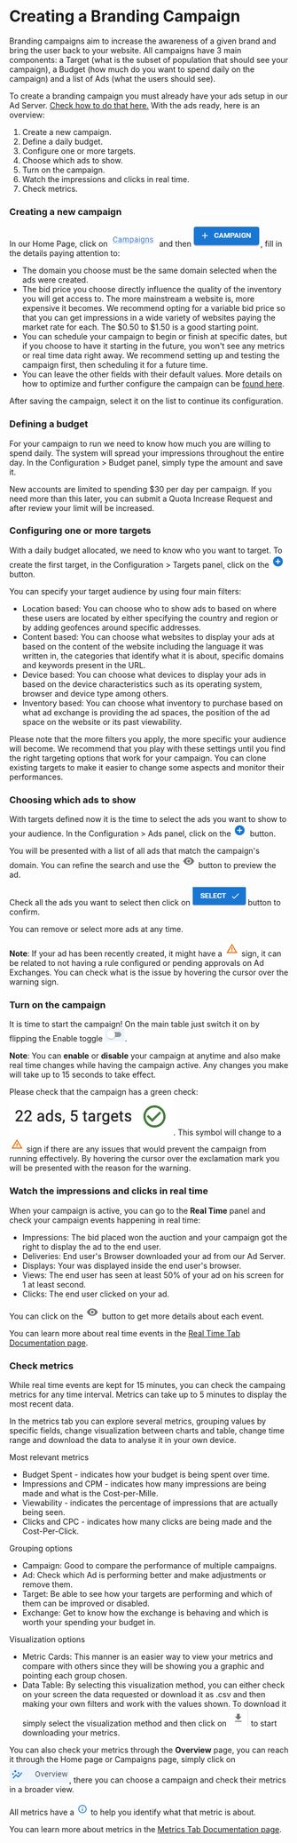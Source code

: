 # Creating a Branding Campaign

Branding campaigns aim to increase the awareness of a given brand and bring the user back to your website. All campaigns have 3 main components: a Target (what is the subset of population that should see your campaign), a Budget (how much do you want to spend daily on the campaign) and a list of Ads (what the users should see).

To create a branding campaign you must already have your ads setup in our Ad Server. [Check how to do that here.](../product-documentation/ad-serving/ads/) With the ads ready, here is an overview:

1. Create a new campaign.
2. Define a daily budget.
3. Configure one or more targets.
4. Choose which ads to show.
5. Turn on the campaign.
6. Watch the impressions and clicks in real time.
7. Check metrics.

### Creating a new campaign

In our Home Page, click on <img src="../.gitbook/assets/image (2).png" alt="Campaigns" data-size="line"> and then <img src="../.gitbook/assets/image (3).png" alt="Create Campaign" data-size="line">, fill in the details paying attention to:

* The domain you choose must be the same domain selected when the ads were created.
* The bid price you choose directly influence the quality of the inventory you will get access to. The more mainstream a website is, more expensive it becomes. We recommend opting for a variable bid price so that you can get impressions in a wide variety of websites paying the market rate for each. The $0.50 to $1.50 is a good starting point.
* You can schedule your campaign to begin or finish at specific dates, but if you choose to have it starting in the future, you won't see any metrics or real time data right away. We recommend setting up and testing the campaign first, then scheduling it for a future time.
* You can leave the other fields with their default values. More details on how to optimize and further configure the campaign can be [found here](../product-documentation/campaigns/).

After saving the campaign, select it on the list to continue its configuration.

### Defining a budget

For your campaign to run we need to know how much you are willing to spend daily. The system will spread your impressions throughout the entire day. In the Configuration > Budget panel, simply type the amount and save it.

New accounts are limited to spending $30 per day per campaign. If you need more than this later, you can submit a Quota Increase Request and after review your limit will be increased.

### Configuring one or more targets

With a daily budget allocated, we need to know who you want to target. To create the first target, in the Configuration > Targets panel, click on the <img src="../.gitbook/assets/image (5).png" alt="Create Target" data-size="line"> button.

You can specify your target audience by using four main filters:

* Location based: You can choose who to show ads to based on where these users are located by either specifying the country and region or by adding geofences around specific addresses.
* Content based: You can choose what websites to display your ads at based on the content of the website including the language it was written in, the categories that identify what it is about, specific domains and keywords present in the URL.
* Device based: You can choose what devices to display your ads in based on the device characteristics such as its operating system, browser and device type among others.
* Inventory based: You can choose what inventory to purchase based on what ad exchange is providing the ad spaces, the position of the ad space on the website or its past viewability.

Please note that the more filters you apply, the more specific your audience will become. We recommend that you play with these settings until you find the right targeting options that work for your campaign. You can clone existing targets to make it easier to change some aspects and monitor their performances.

### Choosing which ads to show

With targets defined now it is the time to select the ads you want to show to your audience. In the Configuration > Ads panel, click on the <img src="../.gitbook/assets/image (5).png" alt="Create Ad" data-size="line"> button.

You will be presented with a list of all ads that match the campaign's domain. You can refine the search and use the <img src="../.gitbook/assets/image (14).png" alt="Preview" data-size="line"> button to preview the ad.

Check all the ads you want to select then click on <img src="../.gitbook/assets/image (13).png" alt="" data-size="line"> button to confirm.

You can remove or select more ads at any time.

**Note**: If your ad has been recently created, it might have a <img src="../.gitbook/assets/image (16).png" alt="Issue Sign" data-size="line"> sign, it can be related to not having a rule configured or pending approvals on Ad Exchanges. You can check what is the issue by hovering the cursor over the warning sign.

### Turn on the campaign

It is time to start the campaign! On the main table just switch it on by flipping the Enable toggle <img src="../.gitbook/assets/image (17).png" alt="switch" data-size="line">.

**Note**: You can **enable** or **disable** your campaign at anytime and also make real time changes while having the campaign active. Any changes you make will take up to 15 seconds to take effect.

Please check that the campaign has a green check: <img src="../.gitbook/assets/image.png" alt="" data-size="line">. This symbol will change to a <img src="../.gitbook/assets/image (16).png" alt="Issue Sign" data-size="line"> sign if there are any issues that would prevent the campaign from running effectively. By hovering the cursor over the exclamation mark you will be presented with the reason for the warning.

### Watch the impressions and clicks in real time

When your campaign is active, you can go to the **Real Time** panel and check your campaign events happening in real time:

* Impressions: The bid placed won the auction and your campaign got the right to display the ad to the end user.
* Deliveries: End user's Browser downloaded your ad from our Ad Server.
* Displays: Your was displayed inside the end user's browser.
* Views: The end user has seen at least 50% of your ad on his screen for 1 at least second.
* Clicks: The end user clicked on your ad.

You can click on the <img src="../.gitbook/assets/image (14).png" alt="Preview" data-size="line"> button to get more details about each event.

You can learn more about real time events in the [Real Time Tab Documentation page](../product-documentation/monitoring/real-time-tab.md).

### Check metrics

While real time events are kept for 15 minutes, you can check the campaing metrics for any time interval. Metrics can take up to 5 minutes to display the most recent data.

In the metrics tab you can explore several metrics, grouping values by specific fields, change visualization between charts and table, change time range and download the data to analyse it in your own device.

Most relevant metrics

* Budget Spent - indicates how your budget is being spent over time.
* Impressions and CPM - indicates how many impressions are being made and what is the Cost-per-Mille.
* Viewability - indicates the percentage of impressions that are actually being seen.
* Clicks and CPC - indicates how many clicks are being made and the Cost-Per-Click.

Grouping options

* Campaign: Good to compare the performance of multiple campaigns.
* Ad: Check which Ad is performing better and make adjustments or remove them.
* Target: Be able to see how your targets are performing and which of them can be improved or disabled.
* Exchange: Get to know how the exchange is behaving and which is worth your spending your budget in.

Visualization options

* Metric Cards: This manner is an easier way to view your metrics and compare with others since they will be showing you a graphic and pointing each group chosen.
* Data Table: By selecting this visualization method, you can either check on your screen the data requested or download it as .csv and then making your own filters and work with the values shown. To download it simply select the visualization method and then click on <img src="../.gitbook/assets/image (18).png" alt="" data-size="line"> to start downloading your metrics.

You can also check your metrics through the **Overview** page, you can reach it through the Home page or Campaigns page, simply click on <img src="../.gitbook/assets/image (20).png" alt="" data-size="line">, there you can choose a campaign and check their metrics in a broader view.

All metrics have a <img src="../.gitbook/assets/image (19).png" alt="" data-size="line"> to help you identify what that metric is about.

You can learn more about metrics in the [Metrics Tab Documentation page](../product-documentation/monitoring/metrics-tab.md).

